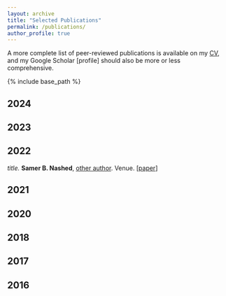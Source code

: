 ```yaml
---
layout: archive
title: "Selected Publications"
permalink: /publications/
author_profile: true
---
```


A more complete list of peer-reviewed publications is available on my [CV](???), and my Google Scholar [profile] should also be more or less comprehensive.

<!--{% if author.googlescholar %}
  You can also find my articles on <u><a href="{{author.googlescholar}}">my Google Scholar profile</a>.</u>
{% endif %}-->

{% include base_path %}

## 2024

## 2023

## 2022

*title.* **Samer B. Nashed**, [other author](). Venue. [[paper](perma?link)]

## 2021

## 2020

## 2018

## 2017



## 2016



<!-- {% for post in site.publications reversed %}
  {% include archive-single.html %}
{% endfor %}
 -->
